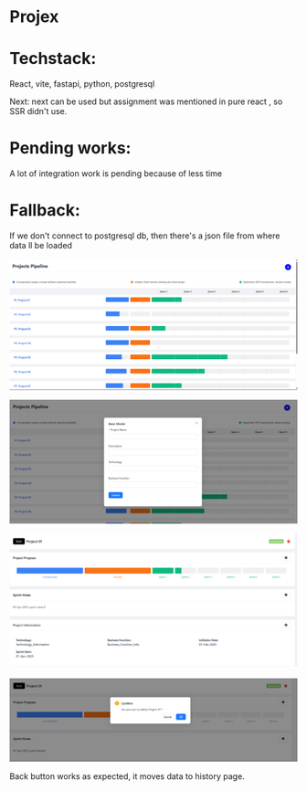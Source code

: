# Projex
Techstack:
==========================
React, vite, fastapi, python, postgresql

Next: next can be used but assignment was mentioned in pure react , so SSR didn't use.

Pending works:
========================
A lot of integration work is pending because of less time

Fallback:
==========================
If we don't connect to postgresql db, then there's a json file from where data ll be loaded

![Project Inventory Page](./demo-pages/Inventory_page.png)

![Project Creation Modal](./demo-pages/Add_project_modal.png)

![Project Details Page](./demo-pages/Project_details_page.png)

![Project Deletion Modal](./demo-pages/Project_Deletion_modal.png)

Back button works as expected, it moves data to history page.